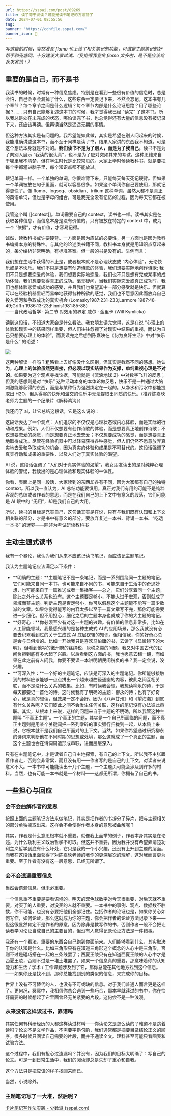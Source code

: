 ```yaml
---
url: https://sspai.com/post/89269
title: 读了等于没读？可能是读书笔记的方法错了
date: 2024-07-01 08:55:56
tag: 
banner: "https://cdnfile.sspai.com/"
banner_icon: 🔖
---
```

_写这篇的时候，突然发现 flomo 也上线了相关笔记的功能，可谓是主题笔记的好帮手和兜底网。十分建议大家试试。（我觉得我宣传 flomo 太多啦，是不是应该给我发发钱！）_

## **重要的是自己，而不是书**

我读书的时候，时常有一种信息焦虑。特别是在看到一些很有价值的信息时，总是会怕，自己会不会漏掉了什么，这些东西一定要记下来，不然会忘记。这本书有几个章节？每个章节之间是什么逻辑？每个章节内部是什么论证思路？用了哪些论据？...... 只有自己能够复述这本书的时候，我才觉得我已经 “读完” 了这本书。所以我总是处在未完成的状态，哪怕读完了书，也总觉得还有大量的信息没有被记录下来，还应该再读。但再读当然是遥遥无期的事情。

但这种方法其实是有问题的。我希望能如此做，其实是希望在别人问起来的时候，我能准确讲述这本书，而不至于同样是读了书，结果人家讲的东西我不知道。可是这个想法本身就是不对的。**我们读书不是为了别人，而是为了我自己**。读书不是为了向别人展示 “我读的很认真”，也不是为了应对突如其来的考试。这种思维来自于哪里我不清楚，但在学生时代是比较常见的。大家上学时候读教科书，就是要把每个字都灌进脑子里，每个知识点都不能放过。

跟记单词一样。一个单独的单词，你很难背下来，只能每天每天死记硬背。但如果一个单词被放在句子里面，就可以容易很多。如果这个单词你自己要使用，那就记得更快了。像 flomo、logseq、obsidian、trilium 这种单词，虽然大都不是真正的英语单词，但也是字母的组合，可是我完全没有记忆的过程，因为每天它都在被使用。

我管这个叫 [[context]]。单词需要自己的 context，读书也一样。读书其实是在获取各种信息，而信息本身是没有价值的，只有被放在特定的 context 中，成为一个 “依据”，才有价值，才容易记得。

诚然，读教科书或许要硬背。一方面是因为应试的必要性，另一方面也是因为教科书编排本身的特殊性。与其他的论述类书籍不同，教科书本身就是用知识点穿起来的，条分缕析非常明确，有标准答案。但一般的书是没有的。举例而言：

我们想在生活中获得的不止是，或者根本就不是心理状态或 “内心体验”，无论快乐或是不快乐。我们不只是想要有创造诗歌的体验，我们想要实际地创作诗歌; 我们不只是想要恋爱的体验，我们想要实际地恋爱，我们也不只是想有完成某事的成功体验，我们想要获得真正的成功。毫无疑问，当我们实际恋爱或真正成功时，我们也想体验恋爱或成功的感受，并且我们也希望其中一部分感受就是快乐。但就算可以在经验机器里轻而易举地获得各种所欲的感觉，我们也不愿意因此而放弃自己投入爱河和争取成功的真实机会 (Lomasky1987:231-233;Larmore 1987:48-49;Griffn 1986:13-23;Finnis1981:85-88)  
——当代政治哲学 · 第二节 对效用的界定 威尔 · 金里卡 (Will Kymlicka)

读到这段话，不知道大家会是什么看法。我女朋友读完觉得，这是在说 “心理上的体验和现实中的结果同样重要，但人们往往忽视了对现实中结果的重视，而认为自己只想要心理上的体验”，而我读完之后想到陈嘉映在《何为良好生活》中对“快乐是什么” 的论述：

![](https://cdnfile.sspai.com/2024/05/31/article/a3f267d4dab4f29200f6b6b95e17cc1b.jpeg?imageView2/2/format/webp)

这两种解读一样吗？粗略看上去好像没什么区别，但其实是截然不同的感想。她认为，**心理上的体验虽然更直接，但必须以现实结果作为支撑，单纯重视心理是不对的**。如果要为这个观点寻找论据，可能就是《流浪地球 2》中对数字飞升的反思；但我的感想则是对 “快乐” 这种活动本身的本体论做反思，快乐不是一种通过大脑刺激能够获得的东西，而是与某种行为强烈绑定在一起的。从净水和污水中都能提取出 H2O，但从得奖的快乐和滥交的快乐中无法提取出同质的快乐。（推荐陈嘉映老师为主题的一个纪录片《解释鸿沟》）

我还问了 ai，让它总结这段话，它是这么说的：

这段话表达了一个观点：人们追求的不仅仅是心理状态或内心体验，而是实际的行动和成果。例如，人们不仅想要有创作诗歌的体验，而是想要真正地创作诗歌；不仅想要恋爱的感觉，而是想要真正地去恋爱；不仅想要成功的感觉，而是想要真正地取得成功。尽管在经验机器中可以轻易获得各种感觉，但人们仍然不愿意放弃真实地去爱和争取成功的机会，因为真实的体验和成果是不可替代的。这段话强调了真实行动和成果的重要性，以及人们对于真实体验的渴望。

AI 说，这段话强调了 “人们对于真实体验的渴望”，我女朋友读出的是对纯粹心理体验的警惕，我读出的是心理体验和现实体验的一体性。

你看，表面上是同一段话，大家读到的东西却各有不同，因为大家都有自己的独特 context。所以我一直认为，AI 总结功能要慎用，真正对我们有用的可能不是纯粹客观的总结或者作者的意思，而是在我们自己的上下文中有意义的段落，它们可能是 AI 眼中的 “无用”，却是我们自己的大用。

所以，读书的目标是充实自己，这句话其实是在说，只有与我们既有认知和上下文相关联的部分，才是书中有意义的部分。要放弃复述一本书、背诵一本书、“吃透一本书” 的迷梦——除非为考试研读教科书

## **主动主题式读书**

我有一个暴论，我认为我们从来不应该记读书笔记，而应该记主题笔记。

我认为主题笔记应该满足以下条件：

*   **明确的主题：**主题笔记不是一条笔记，而是一系列围绕同一主题的笔记。它们可能来自同一本书，也可能来自不同的书，可能来自于生活中的奇思妙想，也可能来自于一篇推送或者一集播客——总之，它们分享着同一个主题，除此之外什么关系也没有。这个主题要足够小，不能太过于宏观，否则就成了领域而非主题。判断主题是否足够小，你可以假想这个主题能不能写一篇少数派的文章。如果你觉得能写的内容太多以至于一篇文章写不完，那你可能需要进一步细化。但不用担心，细化之后的主题本身也就成了你的大主题的笔记。
*   **好奇心：**你必须至少有对这一主题的兴趣。有价值的信息非常多，比如在人工智能领域，我最感兴趣的是各种生成式 AI 的应用场景，那么我就没有必要去积累看到过的关于生成式 AI 底层逻辑的知识。但相信我，你的好奇心总是会与日俱增的。比如一开始我只是喜欢马伯庸的书，去读了《显微镜下的大明》，但看到他写的徽州府的丝绢税、灰税之类的问题，我又对中国古代的民间负担到底有多大起了兴趣。以后看到这方面的书，我也愿意去翻一翻，而如果在此之前有人问我，你要不要读一本讲明朝民间税负的书？我一定会说，没兴趣。
*   **可深入性：**一个好的主题笔记，应该是可深入的主题笔记。你所能够接触到的材料应该能够一点点拼出一个越来越曲径通幽的内容，彼此之间互相关联，而不是没什么关系的收集。比如，有时候我会想，我想读柳永的诗，于是每天都要记一首他的诗。这时候我有了明确的主题：柳永的诗；也有了好奇心，我是真的想读，但效果一定不会好。因为《八声甘州》和《望海潮》到底有什么关系呢？它们彼此之间不会发生任何关联，这样的笔记没有办法彼此串联。其实，从根本上来说，这样的问题来自于主题的不明确，所以我管这种主题叫 “不真正主题”。一个真正的主题，其实是一个自己所面临的问题，而不真正主题则是用某个关键词把一系列零碎的事实强行归拢到一起，从本质上来说，它根本就不是我们自己所面对的上下文。当然，如果你希望通过研究柳永的诗词来判断他在不同时期的思想或处境，那么这就成了一个真正的主题，而这个主题也会在诗词周遭形成串联，进而层层深入。

只有在主题笔记中，才是读者自己自主地探索，有自己的上下文。所以我不主张跟着作者走，否则会非常累，而且没有用——作者写的是自己的上下文，对读者来说意义不大。一本书中可能能读出十几个主题，一个主题页可能会涉及到许多的材料。当然，也有可能一本书就是一个材料——这都无所谓，你拥有了自己的书。

## **一些担心与回应**

### **会不会曲解作者的意思**

按照上面的主题笔记方法来做笔记，其实是把作者的书拆分了碎片，把与主题相关的部分单独摘取出来。这样会不会使得作者本身的意思被曲解呢？

其实，作者是什么意思根本就不重要。就像我上面举的例子，作者本身其实是在论述，为什么功利主义政治哲学不可取。但这并不重要，因为我并没有希望弄清楚功利主义哲学到底有什么坏处，它只是我的一个小兴趣，还没有上升到主题的层面。而我在这段话里面获得了对陈嘉映老师的著作的更深层次的理解，这对我而言更为重要。至于作者有没有这一层意思，已经无所谓了。

### **会不会遗漏重要信息**

当然会遗漏信息，但未必重要。

一个信息重不重要是要看语境的。明天的双色球数字对今天很重要，对后天就不重要，对买了的人重要，对没买的人就不重要。一本书中的事例、观点、数据数不胜数，你不可能，也没有必要把他们全部记住。包括作者的论证也是，如果你关心如何写作，如何论证，那么这就成为你的主题，你会把作者的论证方法记录下来——但这很显然肯定不是作者的原意，因为除非是教写作的书，否则作者一般不会把让读者学习论证当成自己的主要目的，但没有人觉得记录论证方法是一件错事。

我还有一个看法，重要的东西会自己跑到你面前来。人们能够看到什么，其实取决于你的认知是什么。比如三角形只有在知道三角形这个概念的人心中是三角形，否则不过是碰巧搭在一起的三条线罢了；西夏王陵只有在知道西夏王陵的人心中才是西夏王陵，否则不过是一堆土堆罢了。如果一个信息真的重要，那意味着你的认知能力和生活 / 学术 / 工作课题涉及到了它，那你总能在其他地方找到这个信息。——如果你还是找不到，那你总能找到别的类似的信息，来完成你的目标。

世界上没有不可替代的人，也没有不可或缺的信息。对于我们普通人而言更是这样了。更何况，冥冥中，我相信你总会遇到一些巧合，那本早就读过的书中，你在恰好需要的时候想起了它里面曾经无关紧要的片段。这何尝不是一种浪漫。

### **从来没有这样读过书，靠谱吗**

其实任何有科研经历的人都这样读过材料——你读论文是怎么读的？难道不是跳着读吗？论文不是文学作品，不需要字斟句酌，我们通常都是摘要目录结论正文的顺序，很多时候只阅读自己需要的片段，而并不通读全文。理科甚至可能只看图表和试验方法。

这个过程中，我们有担心过遗漏吗？并没有，因为我们的目标太明确了：写自己的论文。可是一到日常生活中，我们的阅读却总是失却了重心和自我。

这个方法只是把应该的样子找回来而已。

当然，小说除外。

### **主题笔记写了一大堆，然后呢？**

[卡片笔记写作法实践 - 少数派 (sspai.com)](https://sspai.com/post/88955)